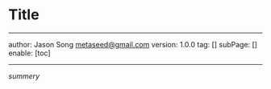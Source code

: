 # Title
---
author: Jason Song <metaseed@gmail.com>
version: 1.0.0
tag: []
subPage: []
enable: [toc]

---
*summery*
